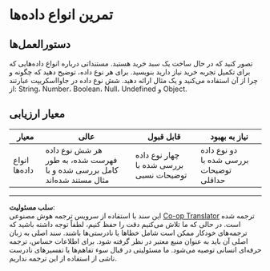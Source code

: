 <!--
CO_OP_TRANSLATOR_METADATA:
{
  "original_hash": "de0ec12c337394806425c7fd2f003b62",
  "translation_date": "2025-10-03T08:40:48+00:00",
  "source_file": "2-js-basics/1-data-types/assignment.md",
  "language_code": "fa"
}
-->
# تمرین انواع داده‌ها

## دستورالعمل‌ها

تصور کنید که در حال ساخت یک سبد خرید هستید. مستنداتی درباره انواع داده‌هایی که برای تکمیل تجربه خرید نیاز دارید بنویسید. برای هر نوع داده، توضیح دهید که چگونه و چرا از آن استفاده می‌کنید و یک مثال ارائه دهید. شش نوع داده در جاوااسکریپت عبارتند از: String، Number، Boolean، Null، Undefined و Object.

## معیار ارزیابی

معیار | عالی | قابل قبول | نیاز به بهبود
--- | --- | --- | --- |
انواع داده‌ها | هر شش نوع داده فهرست شده، به طور کامل بررسی شده و با مثال مستند شده‌اند | چهار نوع داده بررسی شده با توضیحات نسبی | دو نوع داده بررسی شده با توضیحات حداقلی |

---

**سلب مسئولیت**:  
این سند با استفاده از سرویس ترجمه هوش مصنوعی [Co-op Translator](https://github.com/Azure/co-op-translator) ترجمه شده است. در حالی که ما تلاش می‌کنیم دقت را حفظ کنیم، لطفاً توجه داشته باشید که ترجمه‌های خودکار ممکن است شامل خطاها یا نادرستی‌ها باشند. سند اصلی به زبان اصلی آن باید به عنوان منبع معتبر در نظر گرفته شود. برای اطلاعات حساس، ترجمه حرفه‌ای انسانی توصیه می‌شود. ما مسئولیتی در قبال سوء تفاهم‌ها یا تفسیرهای نادرست ناشی از استفاده از این ترجمه نداریم.